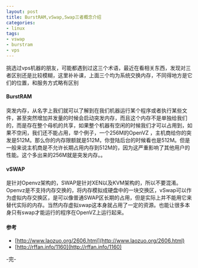 ```yaml
---
layout: post
title: BurstRAM,vSwap,Swap三者概念介绍
categories:
- linux
tags:
- vswap
- burstram
- vps
---
```


挑选过vps机器的朋友，可能都遇到过这三个术语，最近在看相关东西，发现对三者区别还是比较模糊，这里补补课，上面三个均为系统交换内存，不同得地方是它们的位置，和服务方式略有区别

#### BurstRAM
突发内存，从名字上我们就可以了解到在我们机器运行某个程序或者执行某些文件，甚至突然增加并发量的时候会启动突发内存，而且这个内存不是单独给我们的，而是存在整个母机的共享，如果整个机器有空闲的时候我们才可以占用到，如果不空闲，我们还不能占用，举个例子，一个256M的OpenVZ ，主机商给你的突发是512M。那么你的内存限额就是512M，你登陆后台的时候看也是512M。但是一般来说主机商是不允许长期占用内存到512M的，因为这严重影响了其他用户的性能。这个多出来的256M就是突发内存。。

#### vSWAP
是针对Openvz架构的，SWAP是针对XEN以及KVM架构的，所以不要混淆。Openvz是不支持内存交换的，将内存模拟成硬盘中的一块交换区，vSwap可以作为虚拟内存交换区，是可以像普通SWAP区长期的占用，但是实际上并不能用它来替代实际的内存。当然内存虚拟swap这本身就占用了一定的资源。也能让很多本身只有swap才能运行的程序在OpenVZ上运行起来。



#### 参考
+ [http://www.laozuo.org/2606.html](http://www.laozuo.org/2606.html)
+ [http://rffan.info/1160](http://rffan.info/1160)

-完-